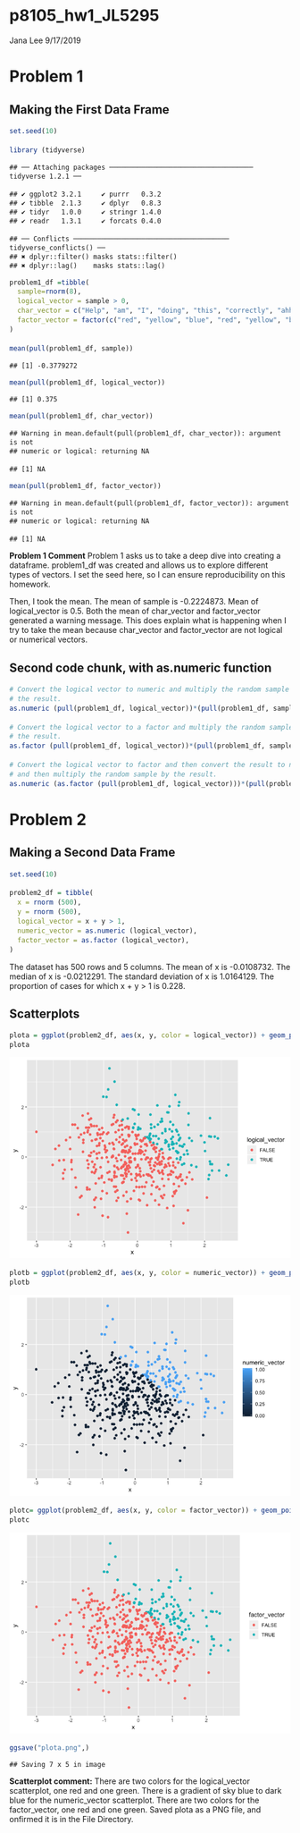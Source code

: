 p8105\_hw1\_JL5295
================
Jana Lee
9/17/2019

# **Problem 1**

## Making the First Data Frame

``` r
set.seed(10)

library (tidyverse)
```

    ## ── Attaching packages ──────────────────────────────────── tidyverse 1.2.1 ──

    ## ✔ ggplot2 3.2.1     ✔ purrr   0.3.2
    ## ✔ tibble  2.1.3     ✔ dplyr   0.8.3
    ## ✔ tidyr   1.0.0     ✔ stringr 1.4.0
    ## ✔ readr   1.3.1     ✔ forcats 0.4.0

    ## ── Conflicts ─────────────────────────────────────── tidyverse_conflicts() ──
    ## ✖ dplyr::filter() masks stats::filter()
    ## ✖ dplyr::lag()    masks stats::lag()

``` r
problem1_df =tibble(
  sample=rnorm(8),
  logical_vector = sample > 0,
  char_vector = c("Help", "am", "I", "doing", "this", "correctly", "ahh", "ahh"),
  factor_vector = factor(c("red", "yellow", "blue", "red", "yellow", "blue","red", "red"))
)

mean(pull(problem1_df, sample))
```

    ## [1] -0.3779272

``` r
mean(pull(problem1_df, logical_vector))
```

    ## [1] 0.375

``` r
mean(pull(problem1_df, char_vector))
```

    ## Warning in mean.default(pull(problem1_df, char_vector)): argument is not
    ## numeric or logical: returning NA

    ## [1] NA

``` r
mean(pull(problem1_df, factor_vector))
```

    ## Warning in mean.default(pull(problem1_df, factor_vector)): argument is not
    ## numeric or logical: returning NA

    ## [1] NA

**Problem 1 Comment** Problem 1 asks us to take a deep dive into
creating a dataframe. problem1\_df was created and allows us to explore
different types of vectors. I set the seed here, so I can ensure
reproducibility on this homework.

Then, I took the mean. The mean of sample is -0.2224873. Mean of
logical\_vector is 0.5. Both the mean of char\_vector and factor\_vector
generated a warning message. This does explain what is happening when I
try to take the mean because char\_vector and factor\_vector are not
logical or numerical
vectors.

## Second code chunk, with as.numeric function

``` r
# Convert the logical vector to numeric and multiply the random sample by 
# the result.
as.numeric (pull(problem1_df, logical_vector))*(pull(problem1_df, sample))

# Convert the logical vector to a factor and multiply the random sample by 
# the result.
as.factor (pull(problem1_df, logical_vector))*(pull(problem1_df, sample))

# Convert the logical vector to factor and then convert the result to nnumeric 
# and then multiply the random sample by the result.
as.numeric (as.factor (pull(problem1_df, logical_vector)))*(pull(problem1_df, sample))
```

# **Problem 2**

## Making a Second Data Frame

``` r
set.seed(10)

problem2_df = tibble(
  x = rnorm (500),
  y = rnorm (500),
  logical_vector = x + y > 1,
  numeric_vector = as.numeric (logical_vector),
  factor_vector = as.factor (logical_vector),
)
```

The dataset has 500 rows and 5 columns. The mean of x is -0.0108732. The
median of x is -0.0212291. The standard deviation of x is 1.0164129. The
proportion of cases for which x + y \> 1 is
0.228.

## Scatterplots

``` r
plota = ggplot(problem2_df, aes(x, y, color = logical_vector)) + geom_point()
plota
```

![](p8105_hw1_jl5295_files/figure-gfm/scatterplots-1.png)<!-- -->

``` r
plotb = ggplot(problem2_df, aes(x, y, color = numeric_vector)) + geom_point()
plotb
```

![](p8105_hw1_jl5295_files/figure-gfm/scatterplots-2.png)<!-- -->

``` r
plotc= ggplot(problem2_df, aes(x, y, color = factor_vector)) + geom_point()
plotc
```

![](p8105_hw1_jl5295_files/figure-gfm/scatterplots-3.png)<!-- -->

``` r
ggsave("plota.png",)
```

    ## Saving 7 x 5 in image

**Scatterplot comment:** There are two colors for the logical\_vector
scatterplot, one red and one green. There is a gradient of sky blue to
dark blue for the numeric\_vector scatterplot. There are two colors for
the factor\_vector, one red and one green. Saved plota as a PNG file,
and onfirmed it is in the File Directory.
